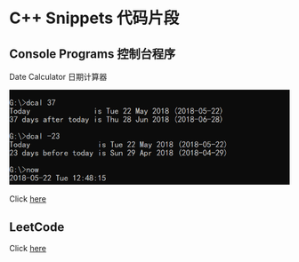 # C++ Snippets 代码片段

## Console Programs 控制台程序

Date Calculator 日期计算器

![dcal](screenshots\dcal.png)

Click [here](console/dcal.cpp)

## LeetCode

Click [here](leetcode)



